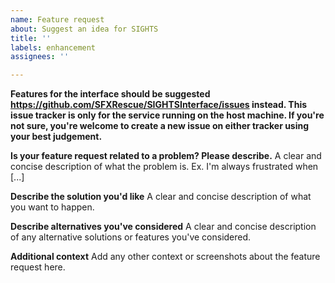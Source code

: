 ```yaml
---
name: Feature request
about: Suggest an idea for SIGHTS
title: ''
labels: enhancement
assignees: ''

---
```


**Features for the interface should be suggested https://github.com/SFXRescue/SIGHTSInterface/issues instead. This issue tracker is only for the service running on the host machine. If you're not sure, you're welcome to create a new issue on either tracker using your best judgement.**

**Is your feature request related to a problem? Please describe.**
A clear and concise description of what the problem is. Ex. I'm always frustrated when [...]

**Describe the solution you'd like**
A clear and concise description of what you want to happen.

**Describe alternatives you've considered**
A clear and concise description of any alternative solutions or features you've considered.

**Additional context**
Add any other context or screenshots about the feature request here.
